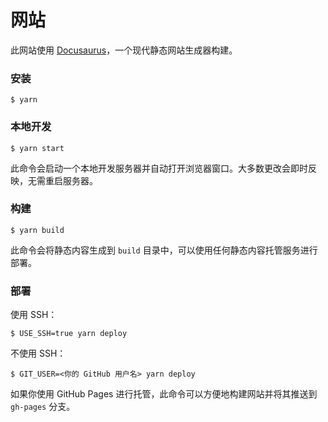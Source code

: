 # 网站

此网站使用 [Docusaurus](https://docusaurus.io/)，一个现代静态网站生成器构建。

### 安装

```
$ yarn
```

### 本地开发

```
$ yarn start
```

此命令会启动一个本地开发服务器并自动打开浏览器窗口。大多数更改会即时反映，无需重启服务器。

### 构建

```
$ yarn build
```

此命令会将静态内容生成到 `build` 目录中，可以使用任何静态内容托管服务进行部署。

### 部署

使用 SSH：

```
$ USE_SSH=true yarn deploy
```

不使用 SSH：

```
$ GIT_USER=<你的 GitHub 用户名> yarn deploy
```

如果你使用 GitHub Pages 进行托管，此命令可以方便地构建网站并将其推送到 `gh-pages` 分支。